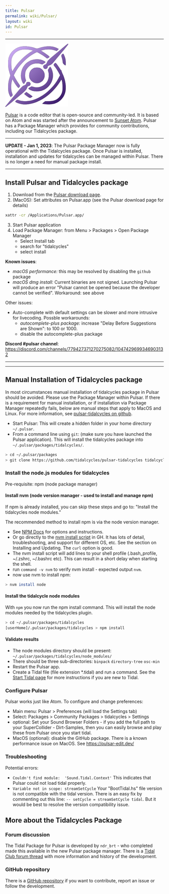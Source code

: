 ```yaml
---
title: Pulsar
permalink: wiki/Pulsar/
layout: wiki
id: Pulsar
---
```

----

![pulsaricon](pulsaricon.png)

[Pulsar](https://pulsar-edit.dev/) is a code editor that is open-source and community-led. It is based on Atom and was started after the announcement to [Sunset Atom](https://github.blog/2022-06-08-sunsetting-atom/). Pulsar has a Package Manager which provides for community contributions, including our Tidalcycles package.

---

**UPDATE - Jan 1, 2023**: The Pulsar Package Manager now is fully operational with the Tidalcycles package. Once Pulsar is installed, installation and updates for tidalcycles can be managed within Pulsar. There is no longer a need for manual package install. 

---

## Install Pulsar and Tidalcycles package
1. Download from the [Pulsar download page](https://pulsar-edit.dev/download.html).
2. (MacOS): Set attributes on Pulsar.app   (see the Pulsar download page for details)

```sh
xattr -cr /Applications/Pulsar.app/
```

3. Start Pulsar application
4. Load Package Manager: from Menu > Packages > Open Package Manager 
    - Select Install tab
    - search for "tidalcycles"
    - select install 

**Known issues**:
- *macOS performance:* this may be resolved by disabling the `github` package
- *macOS dmg install:* Current binaries are not signed. Launching Pulsar will produce an error "Pulsar cannot be opened because the developer cannot be verified". Workaround: see above

Other issues:
- Auto-complete with default settings can be slower and more intrusive for livecoding. Possble workarounds:
    - *autocomplete-plus package:* increase "Delay Before Suggestions are Shown": to 100 or 1000.
    - disable the autocomplete-plus package

**Discord #pulsar channel**: https://discord.com/channels/779427371270275082/1047429699346903132

---
---

## Manual Installation of Tidalcycles package  
In most circumstances manual installation of tidalcycles package in Pulsar should be avoided. Please use the Package Manager within Pulsar. 
If there is a requirement for manual installation, or if installation via Package Manager repeatedly fails, below are manual steps that apply to MacOS and Linux. For more information, see [pulsar-tidalcycles on github](https://github.com/tidalcycles/pulsar-tidalcycles).

- Start Pulsar: This will create a hidden folder in your home directory `~/.pulsar`.
- From a command line using `git`: (make sure you have launched the Pulsar application). This will install the tidalcycles package into `~/.pulsar/packages/tidalcycles/`.

```bash
> cd ~/.pulsar/packages
> git clone https://github.com/tidalcycles/pulsar-tidalcycles tidalcycles
```

### Install the node.js modules for tidalcycles
Pre-requisite: npm (node package manager)

#### Install nvm (node version manager - used to install and manage npm)
If npm is already installed, you can skip these steps and go to: "Install the tidalcycles node modules."

The recommended method to install npm is via the node version manager.
- See [NPM Docs](https://docs.npmjs.com/downloading-and-installing-node-js-and-npm) for options and instructions.
- Or go directly to the [nvm install script](https://github.com/nvm-sh/nvm) in GH. It has lots of detail, troubleshooting, and support for different OS, etc. See the section on Installing and Updating. The `curl` option is good.  
- The nvm install script will add lines to your shell profile (.bash_profile, ~/.zshrc, ~/.bashrc etc). This can result in a short delay when starting the shell.
- run `command -v nvm` to verify nvm install - expected output `nvm`.
- now use nvm to install npm:

```bash
> nvm install node
```

#### Install the tidalcycle node modules
With `npm` you now run the npm install command. This will install the node modules needed by the tidalcycles plugin. 

```bash
> cd ~/.pulsar/packages/tidalcycles
[userHome]/.pulsar/packages/tidalcycles > npm install
```

#### Validate results
- The node modules directory should be present: `~/.pulsar/packages/tidalcycles/node_modules/`
- There should be three sub-directories: `binpack` `directory-tree` `osc-min`
- Restart the Pulsar app.
- Create a Tidal file (file extension *.tidal) and run a command. See the [Start Tidal page](https://tidalcycles.org/docs/getting-started/tidal_start) for more instructions if you are new to Tidal.

### Configure Pulsar
Pulsar works just like Atom. To configure and change preferences:
- Main menu: Pulsar > Preferences  (will load the Settings tab)
- Select: Packages > Community Packages > tidalcycles > Settings
- optional: Set your Sound Browser Folders - if you add the full path to your SuperCollider - Dirt-Samples, then you can easily browse and play these from Pulsar once you start tidal.
- MacOS (optional): disable the GitHub package. There is a known performance issue on MacOS. See https://pulsar-edit.dev/

### Troubleshooting
Potential errors:
- `Couldn't find module:  'Sound.Tidal.Context'`  This indicates that Pulsar could not load tidal properly.
- `Variable not in scope: streamSetCycle`  Your "BootTidal.hs" file version is not compatible with the tidal version. There is an easy fix by commenting out this line: `-- setCycle = streamSetCycle tidal`. But it would be best to resolve the version compatibility issue. 

## More about the Tidalcycles Package

### Forum discussion

The Tidal Package for Pulsar is developed by `ndr_brt` - who completed made this available in the new Pulsar package manager. There is a [Tidal Club forum thread](https://club.tidalcycles.org/t/the-atom-plugin-thread/2244) with more information and history of the development.

### GitHub repository

There is a [GitHub repository](https://github.com/tidalcycles/pulsar-tidalcycles) if you want to contribute, report an issue or follow the development.
